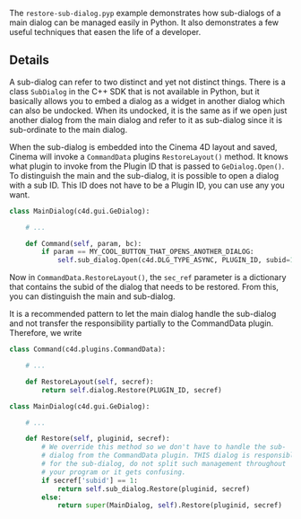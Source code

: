 The `restore-sub-dialog.pyp` example demonstrates how sub-dialogs of a main
dialog can be managed easily in Python. It also demonstrates a few useful
techniques that easen the life of a developer.

## Details

A sub-dialog can refer to two distinct and yet not distinct things. There
is a class `SubDialog` in the C++ SDK that is not available in Python, but
it basically allows you to embed a dialog as a widget in another dialog which
can also be undocked. When its undocked, it is the same as if we open just
another dialog from the main dialog and refer to it as sub-dialog since it
is sub-ordinate to the main dialog.

When the sub-dialog is embedded into the Cinema 4D layout and saved, Cinema
will invoke a `CommandData` plugins `RestoreLayout()` method. It knows what
plugin to invoke from the Plugin ID that is passed to `GeDialog.Open()`. To
distinguish the main and the sub-dialog, it is possible to open a dialog
with a sub ID. This ID does not have to be a Plugin ID, you can use any you
want.

```python
class MainDialog(c4d.gui.GeDialog):

    # ...

    def Command(self, param, bc):
        if param == MY_COOL_BUTTON_THAT_OPENS_ANOTHER_DIALOG:
            self.sub_dialog.Open(c4d.DLG_TYPE_ASYNC, PLUGIN_ID, subid=1)
```

Now in `CommandData.RestoreLayout()`, the `sec_ref` parameter is a dictionary
that contains the subid of the dialog that needs to be restored. From this,
you can distinguish the main and sub-dialog.

It is a recommended pattern to let the main dialog handle the sub-dialog and
not transfer the responsibility partially to the CommandData plugin. Therefore,
we write

```python
class Command(c4d.plugins.CommandData):

    # ...

    def RestoreLayout(self, secref):
        return self.dialog.Restore(PLUGIN_ID, secref)

class MainDialog(c4d.gui.GeDialog):

    # ...

    def Restore(self, pluginid, secref):
        # We override this method so we don't have to handle the sub-
        # dialog from the CommandData plugin. THIS dialog is responsible
        # for the sub-dialog, do not split such management throughout
        # your program or it gets confusing.
        if secref['subid'] == 1:
            return self.sub_dialog.Restore(pluginid, secref)
        else:
            return super(MainDialog, self).Restore(pluginid, secref)
```

